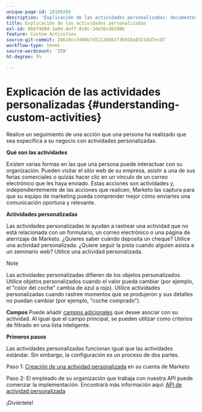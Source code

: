 ```yaml
---
unique-page-id: 10100266
description: 'Explicación de las actividades personalizadas: documentos de Marketo, documentación del producto'
title: Explicación de las actividades personalizadas
exl-id: 0bb74d9d-3a9d-4ef7-8c8c-2de36cd6190b
feature: Custom Activities
source-git-commit: 2b610cc3486b745212b0b1f36018a83214d7ecd7
workflow-type: tm+mt
source-wordcount: '259'
ht-degree: 5%

---
```


# Explicación de las actividades personalizadas {#understanding-custom-activities}

Realice un seguimiento de una acción que una persona ha realizado que sea específica a su negocio con actividades personalizadas.

**Qué son las actividades**

Existen varias formas en las que una persona puede interactuar con su organización. Pueden visitar el sitio web de su empresa, asistir a una de sus ferias comerciales o quizás hacer clic en un vínculo de un correo electrónico que les haya enviado. Estas acciones son actividades y, independientemente de las acciones que realicen, Marketo las captura para que su equipo de marketing pueda comprender mejor cómo enviarles una comunicación oportuna y relevante.

**Actividades personalizadas**

Las actividades personalizadas le ayudan a rastrear una actividad que no está relacionada con un formulario, un correo electrónico o una página de aterrizaje de Marketo. ¿Quieres saber cuándo deposita un cheque? Utilice una actividad personalizada. ¿Quiere seguir la pista cuando alguien asista a un seminario web? Utilice una actividad personalizada.

>[!NOTE]
>
>Las actividades personalizadas difieren de los objetos personalizados. Utilice objetos personalizados cuando el valor pueda cambiar (por ejemplo, el &quot;color del coche&quot; cambia de azul a rojo). Utilice actividades personalizadas cuando rastree momentos que se produjeron y sus detalles no puedan cambiar (por ejemplo, &quot;coche comprado&quot;).

**Campos** Puede añadir [campos adicionales](/help/marketo/product-docs/administration/marketo-custom-activities/add-edit-delete-marketo-custom-activity-fields.md) que desee asociar con su actividad. Al igual que el campo principal, se pueden utilizar como criterios de filtrado en una lista inteligente.

**Primeros pasos**

Las actividades personalizadas funcionan igual que las actividades estándar. Sin embargo, la configuración es un proceso de dos partes.

Paso 1: [Creación de una actividad personalizada](/help/marketo/product-docs/administration/marketo-custom-activities/create-a-custom-activity.md) en su cuenta de Marketo

Paso 2: El empleado de su organización que trabaja con nuestra API puede comenzar la implementación. Encontrará más información aquí: [API de actividad personalizada](https://developer.adobe.com/marketo-apis/api/mapi/#tag/Activities/operation/addCustomActivityUsingPOST)

¡Diviértete!
